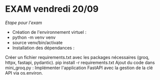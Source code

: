 # EXAM vendredi 20/09

*Etape pour l'exam*

-  Création de l'environnement virtuel :
  - python -m venv venv
  - source venv/bin/activate
  - Installation des dépendances :

Créer un fichier requirements.txt avec les packages nécessaires (groq, httpx, fastapi, pydantic).
pip install -r requirements.txt
Ajout du code dans mini_groq.py : Implémenter l'application FastAPI avec la gestion de la clé API via os.environ.

